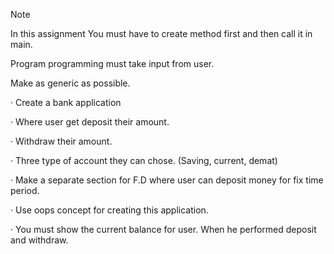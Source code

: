 Note

In this assignment You must have to create method first and then call it in main.

Program programming must take input from user.

Make as generic as possible.

· Create a bank application

· Where user get deposit their amount.

· Withdraw their amount.

· Three type of account they can chose. (Saving, current, demat)

· Make a separate section for F.D where user can deposit money for fix time period.

· Use oops concept for creating this application.

· You must show the current balance for user. When he performed deposit and withdraw.